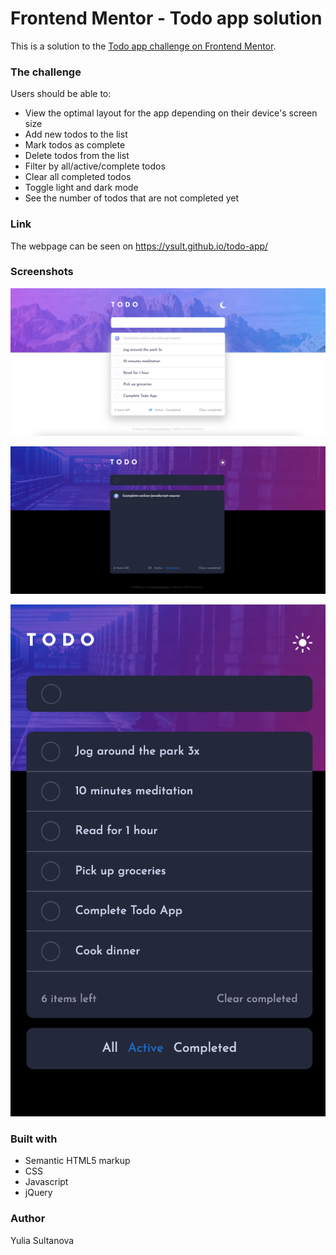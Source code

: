 # Frontend Mentor - Todo app solution

This is a solution to the [Todo app challenge on Frontend Mentor](https://www.frontendmentor.io/challenges/todo-app-Su1_KokOW).


### The challenge

Users should be able to:

- View the optimal layout for the app depending on their device's screen size
- Add new todos to the list
- Mark todos as complete
- Delete todos from the list
- Filter by all/active/complete todos
- Clear all completed todos
- Toggle light and dark mode
- See the number of todos that are not completed yet

### Link

The webpage can be seen on https://ysult.github.io/todo-app/

### Screenshots

![Screenshot](/screenshots/screenshot1.png?raw=true)

![Screenshot](/screenshots/screenshot2.png?raw=true)

![Screenshot](/screenshots/screenshot3.png?raw=true)


### Built with

- Semantic HTML5 markup
- CSS 
- Javascript
- jQuery


### Author

Yulia Sultanova

